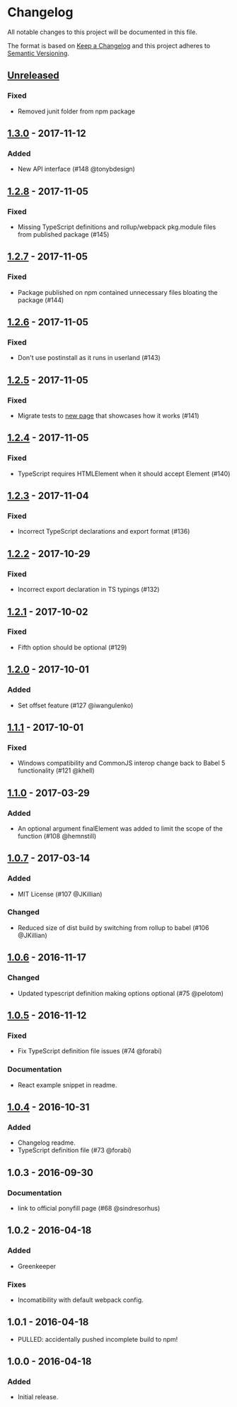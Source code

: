 # Changelog

All notable changes to this project will be documented in this file.

The format is based on [Keep a Changelog](http://keepachangelog.com/en/1.0.0/)
and this project adheres to
[Semantic Versioning](http://semver.org/spec/v2.0.0.html).

## [Unreleased]

### Fixed

* Removed junit folder from npm package

## [1.3.0] - 2017-11-12

### Added

* New API interface (#148 @tonybdesign)

## [1.2.8] - 2017-11-05

### Fixed

* Missing TypeScript definitions and rollup/webpack pkg.module files from
  published package (#145)

## [1.2.7] - 2017-11-05

### Fixed

* Package published on npm contained unnecessary files bloating the package
  (#144)

## [1.2.6] - 2017-11-05

### Fixed

* Don't use postinstall as it runs in userland (#143)

## [1.2.5] - 2017-11-05

### Fixed

* Migrate tests to
  [new page](https://stipsan.github.io/scroll-into-view-if-needed/) that
  showcases how it works (#141)

## [1.2.4] - 2017-11-05

### Fixed

* TypeScript requires HTMLElement when it should accept Element (#140)

## [1.2.3] - 2017-11-04

### Fixed

* Incorrect TypeScript declarations and export format (#136)

## [1.2.2] - 2017-10-29

### Fixed

* Incorrect export declaration in TS typings (#132)

## [1.2.1] - 2017-10-02

### Fixed

* Fifth option should be optional (#129)

## [1.2.0] - 2017-10-01

### Added

* Set offset feature (#127 @iwangulenko)

## [1.1.1] - 2017-10-01

### Fixed

* Windows compatibility and CommonJS interop change back to Babel 5
  functionality (#121 @khell)

## [1.1.0] - 2017-03-29

### Added

* An optional argument finalElement was added to limit the scope of the function
  (#108 @hemnstill)

## [1.0.7] - 2017-03-14

### Added

* MIT License (#107 @JKillian)

### Changed

* Reduced size of dist build by switching from rollup to babel (#106 @JKillian)

## [1.0.6] - 2016-11-17

### Changed

* Updated typescript definition making options optional (#75 @pelotom)

## [1.0.5] - 2016-11-12

### Fixed

* Fix TypeScript definition file issues (#74 @forabi)

### Documentation

* React example snippet in readme.

## [1.0.4] - 2016-10-31

### Added

* Changelog readme.
* TypeScript definition file (#73 @forabi)

## 1.0.3 - 2016-09-30

### Documentation

* link to official ponyfill page (#68 @sindresorhus)

## 1.0.2 - 2016-04-18

### Added

* Greenkeeper

### Fixes

* Incomatibility with default webpack config.

## 1.0.1 - 2016-04-18

* PULLED: accidentally pushed incomplete build to npm!

## 1.0.0 - 2016-04-18

### Added

* Initial release.

[unreleased]: https://github.com/stipsan/scroll-into-view-if-needed/compare/v1.3.0...HEAD
[1.3.0]: https://github.com/stipsan/scroll-into-view-if-needed/compare/v1.2.8...v1.3.0
[1.2.8]: https://github.com/stipsan/scroll-into-view-if-needed/compare/v1.2.7...v1.2.8
[1.2.7]: https://github.com/stipsan/scroll-into-view-if-needed/compare/v1.2.6...v1.2.7
[1.2.6]: https://github.com/stipsan/scroll-into-view-if-needed/compare/v1.2.5...v1.2.6
[1.2.5]: https://github.com/stipsan/scroll-into-view-if-needed/compare/v1.2.4...v1.2.5
[1.2.4]: https://github.com/stipsan/scroll-into-view-if-needed/compare/v1.2.3...v1.2.4
[1.2.3]: https://github.com/stipsan/scroll-into-view-if-needed/compare/v1.2.2...v1.2.3
[1.2.2]: https://github.com/stipsan/scroll-into-view-if-needed/compare/v1.2.1...v1.2.2
[1.2.1]: https://github.com/stipsan/scroll-into-view-if-needed/compare/v1.2.0...v1.2.1
[1.2.0]: https://github.com/stipsan/scroll-into-view-if-needed/compare/v1.1.1...v1.2.0
[1.1.1]: https://github.com/stipsan/scroll-into-view-if-needed/compare/v1.1.0...v1.1.1
[1.1.0]: https://github.com/stipsan/scroll-into-view-if-needed/compare/v1.0.7...v1.1.0
[1.0.7]: https://github.com/stipsan/scroll-into-view-if-needed/compare/v1.0.6...v1.0.7
[1.0.6]: https://github.com/stipsan/scroll-into-view-if-needed/compare/v1.0.5...v1.0.6
[1.0.5]: https://github.com/stipsan/scroll-into-view-if-needed/compare/v1.0.4...v1.0.5
[1.0.4]: https://github.com/stipsan/scroll-into-view-if-needed/compare/v1.0.3...v1.0.4
